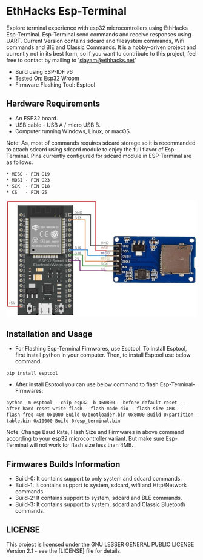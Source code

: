 
# EthHacks Esp-Terminal

Explore terminal experience with esp32 microcontrollers using EthHacks Esp-Terminal. Esp-Terminal send commands and receive responses using UART. Current Version contains sdcard and filesystem commands, Wifi commands and BlE and Classic Commands. It is a hobby-driven project and currently not in its best form, so if you want to contribute to this project, feel free to contact by mailing to 'siayam@ethhacks.net'

* Build using ESP-IDF v6
* Tested On: Esp32 Wroom
* Firmware Flashing Tool: Esptool

## Hardware Requirements

* An ESP32 board.
* USB cable - USB A / micro USB B.
* Computer running Windows, Linux, or macOS.

Note: As, most of commands requires sdcard storage so it is recommanded to attach sdcard using sdcard module to enjoy the full flavor of Esp-Terminal.
Pins currently configured for sdcard module in ESP-Terminal are as follows:

    * MISO - PIN G19
    * MOSI - PIN G23
    * SCK  - PIN G18
    * CS   - PIN G5

![screenshot](images/sdcard-interfacing-with-esp32.jpg)

## Installation and Usage

* For Flashing Esp-Terminal Firmwares, use Esptool. To install Esptool, first install python in your computer. Then, to install Esptool use below command.

```
pip install esptool
```    

* After install Esptool you can use below command to flash Esp-Terminal-Firmwares:

```
python -m esptool --chip esp32 -b 460800 --before default-reset --after hard-reset write-flash --flash-mode dio --flash-size 4MB --flash-freq 40m 0x1000 Build-0/bootloader.bin 0x8000 Build-0/partition-table.bin 0x10000 Build-0/esp_terminal.bin
```   

Note: Change Baud Rate, Flash Size and Firmwares in above command according to your esp32 microcontroller variant. But make sure Esp-Terminal will not work for flash size less than 4MB.


## Firmwares Builds Information

* Build-0: It contains support to only system and sdcard commands.
* Build-1: It contains support to system, sdcard, wifi and Http/Network commands.
* Build-2: It contains support to system, sdcard and BLE commands.
* Build-3: It contains support to system, sdcard and Classic Bluetooth commands.


## LICENSE

This project is licensed under the GNU LESSER GENERAL PUBLIC LICENSE Version 2.1 - see the [LICENSE] file for details.
